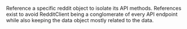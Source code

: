 Reference a specific reddit object to isolate its API methods. References exist to avoid RedditClient being a conglomerate of every API endpoint while also
keeping the data object mostly related to the data.